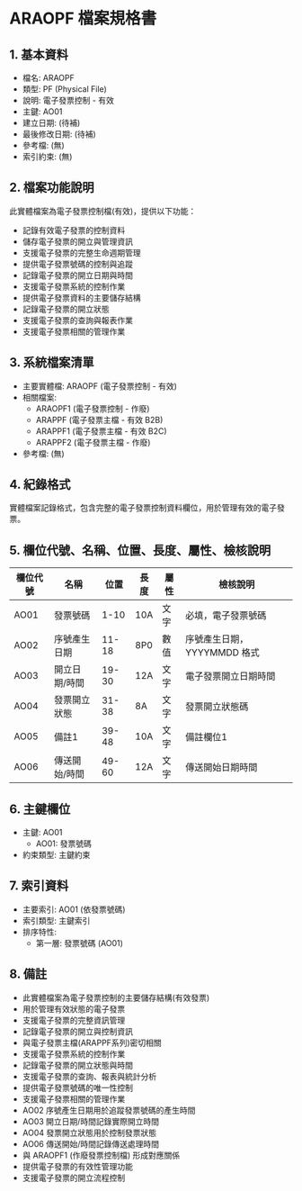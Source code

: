 # ARAOPF 檔案規格書

## 1. 基本資料
- 檔名: ARAOPF
- 類型: PF (Physical File)
- 說明: 電子發票控制 - 有效
- 主鍵: AO01
- 建立日期: (待補)
- 最後修改日期: (待補)
- 參考檔: (無)
- 索引約束: (無)

## 2. 檔案功能說明
此實體檔案為電子發票控制檔(有效)，提供以下功能：
- 記錄有效電子發票的控制資料
- 儲存電子發票的開立與管理資訊
- 支援電子發票的完整生命週期管理
- 提供電子發票號碼的控制與追蹤
- 記錄電子發票的開立日期與時間
- 支援電子發票系統的控制作業
- 提供電子發票資料的主要儲存結構
- 記錄電子發票的開立狀態
- 支援電子發票的查詢與報表作業
- 支援電子發票相關的管理作業

## 3. 系統檔案清單
- 主要實體檔: ARAOPF (電子發票控制 - 有效)
- 相關檔案: 
  - ARAOPF1 (電子發票控制 - 作廢)
  - ARAPPF (電子發票主檔 - 有效 B2B)
  - ARAPPF1 (電子發票主檔 - 有效 B2C)
  - ARAPPF2 (電子發票主檔 - 作廢)
- 參考檔: (無)

## 4. 紀錄格式
實體檔案記錄格式，包含完整的電子發票控制資料欄位，用於管理有效的電子發票。

## 5. 欄位代號、名稱、位置、長度、屬性、檢核說明
| 欄位代號 | 名稱 | 位置 | 長度 | 屬性 | 檢核說明 |
|----------|------|------|------|------|----------|
| AO01 | 發票號碼 | 1-10 | 10A | 文字 | 必填，電子發票號碼 |
| AO02 | 序號產生日期 | 11-18 | 8P0 | 數值 | 序號產生日期，YYYYMMDD 格式 |
| AO03 | 開立日期/時間 | 19-30 | 12A | 文字 | 電子發票開立日期時間 |
| AO04 | 發票開立狀態 | 31-38 | 8A | 文字 | 發票開立狀態碼 |
| AO05 | 備註1 | 39-48 | 10A | 文字 | 備註欄位1 |
| AO06 | 傳送開始/時間 | 49-60 | 12A | 文字 | 傳送開始日期時間 |

## 6. 主鍵欄位
- 主鍵: AO01
  - AO01: 發票號碼
- 約束類型: 主鍵約束

## 7. 索引資料
- 主要索引: AO01 (依發票號碼)
- 索引類型: 主鍵索引
- 排序特性: 
  - 第一層: 發票號碼 (AO01)

## 8. 備註
- 此實體檔案為電子發票控制的主要儲存結構(有效發票)
- 用於管理有效狀態的電子發票
- 支援電子發票的完整資訊管理
- 記錄電子發票的開立與控制資訊
- 與電子發票主檔(ARAPPF系列)密切相關
- 支援電子發票系統的控制作業
- 記錄電子發票的開立狀態與時間
- 支援電子發票的查詢、報表與統計分析
- 提供電子發票號碼的唯一性控制
- 支援電子發票相關的管理作業
- AO02 序號產生日期用於追蹤發票號碼的產生時間
- AO03 開立日期/時間記錄實際開立時間
- AO04 發票開立狀態用於控制發票狀態
- AO06 傳送開始/時間記錄傳送處理時間
- 與 ARAOPF1 (作廢發票控制檔) 形成對應關係
- 提供電子發票的有效性管理功能
- 支援電子發票的開立流程控制 